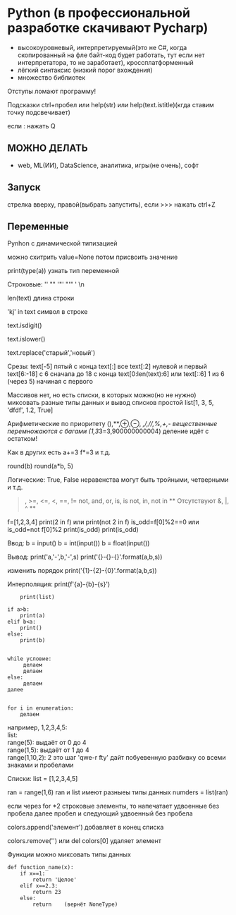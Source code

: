 # Python (в профессиональной разработке скачивают Pycharp)
- высокоуровневый, интерпретируемый(это не С#, когда скопированный на фле байт-код будет работать, тут если нет интерпретатора, то не заработает), кроссплатформенный
- лёгкий синтаксис (низкий порог вхождения)
- множество библиотек

Отступы ломают программу!

Подсказки ctrl+пробел или help(str) или help(text.istitle)(кгда ставим точку подсвечивает)

если : нажать Q

## МОЖНО ДЕЛАТЬ
- web, ML(ИИ), DataScience, аналитика, игры(не очень), софт

## Запуск
стрелка вверху, правой(выбрать запустить), если >>> нажать ctrl+Z

## Переменные
Pynhon c динамической типизацией

можно схитрить value=None потом присвоить значение

print(type(a)) узнать тип переменной

Строковые: ''   ""    '"'    "'"   \'   \n

len(text) длина строки

'kj' in text символ в строке

text.isdigit()  

text.islower()

text.replace('старый','новый')

Срезы:  text[-5] пятый с конца
        text[:] все
        text[:2] нулевой и первый
        text[6:-18] с 6 сначала до 18 с конца
        text[0:len(text):6] или text[::6] 1 из 6 (через 5) начиная с первого


Массивов нет, но есть списки, в которых можно(но не нужно) миксовать разные типы данных и вывод списков простой
list[1, 3, 5, 'dfdf', 1.2, True]

Арифметические по приоритету (),**,⊕,⊖, *,/,//,%,+,-
вещественные перемножаются с багами (1,3*3=3,900000000004)
деление идёт с остатком!

Как в других есть   a+=3    f*=3   и т.д.

round(b)     round(a*b, 5)

Логические: True, False  неравенства могут быть тройными, четверными и т.д.

>, >=, <=, <, ==, != not, and, or, is, is not, in, not in
** Отсутствуют &, |, ^ **

f=[1,2,3,4]
print(2 in f)     или     print(not 2 in f)
is_odd=f[0]%2==0  или     is_odd=not f[0]%2
print(is_odd)             print(is_odd)  

Ввод: b = input()
      b = int(input())
      b = float(input())

Вывод:  print('a,'-',b,'-',s)
        print('{}-{}-{}'.format(a,b,s))

изменить порядок print('{1}-{2}-{0}'.format(a,b,s))

Интерполяция:  print(f'{a}-{b}-{s}')

        print(list)
```
if a>b:
    print(a)
elif b<a:
    print()
else:
    print(b)


while условие:
     делаем
     делаем
else:
     делаем
далее


for i in enumeration:   
    делаем
```
например, 1,2,3,4,5:   
list:    
range(5): выдаёт от 0 до 4    
range(1,5): выдаёт от 1 до 4  
range(1,10,2): 2 это шаг
'qwe-r fty' дайт побуевенную разбивку со всеми знаками и пробелами

Списки:
list = [1,2,3,4,5]

ran = range(1,6) ran и list имеют разныеы типы данных
numders = list(ran)

если через for *2 строковые элементы, то напечатает удвоенные без пробела далее пробел и следующий удвоенный без пробела

colors.append('элемент') добавляет в конец списка

colors.remove('') или del colors[0] удаляет элемент

Функции можно миксовать типы данных
```
def function_name(x):
    if x==1:
        return 'Целое'
    elif x==2.3:
        return 23
    else:
        return    (вернёт NoneType)
```


